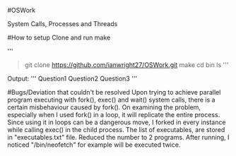 #OSWork

System Calls, Processes and Threads

#How to setup
Clone and run make

'''
> git clone https://github.com/ianwright27/OSWork.git
> make
> cd bin
> ls
'''

Output:
'''
Question1 Question2 Question3
'''

#Bugs/Deviation that couldn't be resolved
Upon trying to achieve parallel program executing with fork(), exec() and wait() system calls, there is a certain misbehaviour caused by fork(). On examining the problem, especially when I used fork() in a loop, it will replicate the entire process. 
Since using it in loops can be a dangerous move, I forked in every instance while calling exec() in the child process.
The list of executables, are stored in "executables.txt" file. Reduced the number to 2 programs.
After running, I noticed "/bin/neofetch" for example will be executed twice.
